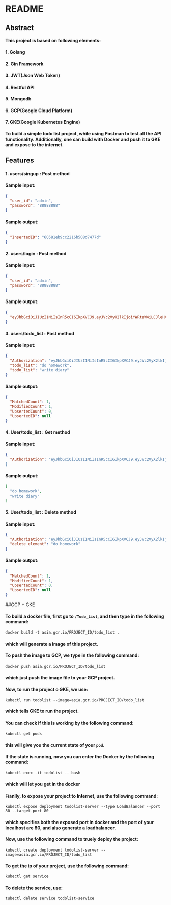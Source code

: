 # README

## Abstract

#### 		This project is based on following elements:

#### 				1. Golang

#### 				2. Gin Framework

#### 				3. JWT(Json Web Token)

#### 				4. Restful API

#### 				5. Mongodb 

#### 		6. GCP(Google Cloud Platform)

#### 		7. GKE(Google Kubernetes Engine)

#### 		To build a simple todo list project, while using Postman to test all the API functionality. Additionally, one can build with Docker and push it to GKE and expose to the internet.

## Features

#### 	1. users/singup : Post method

#### 		Sample input:

```json
{
  "user_id": "admin",
  "password": "88888888"
}
```

#### 		Sample output:

```json
{
  "InsertedID": "60581eb9cc2216b508d7477d"
}
```

#### 	2. users/login : Post method

#### 		Sample input:

```json
{
  "user_id": "admin",
  "password": "88888888"
}
```

#### 		Sample output:

```json
{
  "eyJhbGciOiJIUzI1NiIsInR5cCI6IkpXVCJ9.eyJVc2VyX2lkIjoiYWRtaW4iLCJleHAiOjE2MTY0NzQxNjl9.aAlh_LuxqLfWWSzCd3uA3C2RoBOTnC3HSqPaAvzYIkE"
}
```

#### 	3. users/todo_list : Post method

#### 		Sample input:

```json
{
  "Authorization": "eyJhbGciOiJIUzI1NiIsInR5cCI6IkpXVCJ9.eyJVc2VyX2lkIjoiYWRtaW4iLCJleHAiOjE2MTY0NzQxNjl9.aAlh_LuxqLfWWSzCd3uA3C2RoBOTnC3HSqPaAvzYIkE",
  "todo_list": "do homework",
  "todo_list": "write diary"
}
```

#### 		Sample output:

```json
{
  "MatchedCount": 1,
  "ModifiedCount": 1,
  "UpsertedCount": 0,
  "UpsertedID": null
}
```

#### 	4. User/todo_list : Get method

#### 		Sample input:

```json
{
  "Authorization": "eyJhbGciOiJIUzI1NiIsInR5cCI6IkpXVCJ9.eyJVc2VyX2lkIjoiYWRtaW4iLCJleHAiOjE2MTYxNzMyODZ9.8nri7jkBQPr-0ygZe5a8W2OB1K8TdmNJtc0W-XAqVkk
}
```

#### 		Sample output:

```json
[
  "do homework",
  "write diary"
]
```

#### 	5. User/todo_list : Delete method

#### 		Sample input:

```json
{
  "Authorization": "eyJhbGciOiJIUzI1NiIsInR5cCI6IkpXVCJ9.eyJVc2VyX2lkIjoiYWRtaW4iLCJleHAiOjE2MTYxNzMyODZ9.8nri7jkBQPr-0ygZe5a8W2OB1K8TdmNJtc0W-XAqVkk",
  "delete_element": "do homework"
}
```

#### 	Sample output:

```json
{
  "MatchedCount": 1,
  "ModifiedCount": 1,
  "UpsertedCount": 0,
  "UpsertedID": null
}
```
##GCP + GKE

#### 	To build a docker file, first go to `/Todo_List`, and then type in the following command:

```dockerfile
docker build -t asia.gcr.io/PROJECT_ID/todo_list .
```

#### which will generate a image of this project.



#### 	To push the image to GCP, we type in the following command:

```
docker push asia.gcr.io/PROJECT_ID/todo_list
```

#### which just push the image file to your GCP project.



#### 	Now, to run the project o GKE, we use:

```
kubectl run todolist --image=asia.gcr.io/PROJECT_ID/todo_list
```

#### which tells GKE to run the project.



#### 	You can check if this is working by the following command:

```
kubectl get pods
```

#### this will give you the current state of your `pod`.



#### 	If the state is running, now you can enter the Docker by the following command:

```
kubectl exec -it todolist -- bash
```

#### which will let you get in the docker


#### 	Fianlly, to expose your project to Internet, use the following command:

```
kubectl expose deployment todolist-server --type LoadBalancer --port 80 --target-port 80
```

#### which specifies both the exposed port in docker and the port of your localhost are 80, and also generate a loadbalancer.



#### 	Now, use the following command to truely deploy the project:

```
kubectl create deployment todolist-server --image=asia.gcr.io/PROJECT_ID/todo_list
```

#### 

#### 	To get the ip of your project, use the following command:

```
kubectl get service
```

#### 	To delete the service, use:

```
tubectl delete service todolist-service
```

